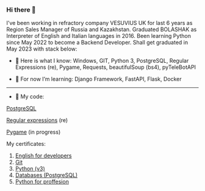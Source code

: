 ### Hi there 👋

I've been working in refractory company VESUVIUS UK for last 6 years as Region Sales Manager of Russia and Kazakhstan.
Graduated BOLASHAK as Interpreter of English and Italian languages in 2016.
Been learning Python since May 2022 to become a Backend Developer. Shall get graduated in May 2023 with stack below:

- 🔭 Here is what I know:
Windows, GIT, Python 3, PostgreSQL, Regular Expressions (re), Pygame, Requests, beautifulSoup (bs4), pyTeleBotAPI

- 🌱 For now I’m learning:
Django Framework, FastAPI, Flask, Docker

---

- 💬 My code:

[PostgreSQL](https://github.com/JohnnyLao/3-Databases)

[Regular expressions](https://github.com/JohnnyLao/4-Pro_Python/tree/main/HW2) (re) 

[Pygame](https://github.com/JohnnyLao/Project_Pygame_2) (in progress)

My certificates:
1) [English for developers](https://github.com/JohnnyLao/Cerfiticates/blob/main/English.pdf)
2) [Git](https://github.com/JohnnyLao/Cerfiticates/blob/main/2_Git.pdf)
3) [Python (v3)](https://github.com/JohnnyLao/Cerfiticates/blob/main/1_Python_3.pdf)
4) [Databases (PostgreSQL)](https://github.com/JohnnyLao/Cerfiticates/blob/main/3_Databases.pdf)
5) [Python for proffesion](https://github.com/JohnnyLao/Cerfiticates/blob/main/4_Pro_Python.pdf)
